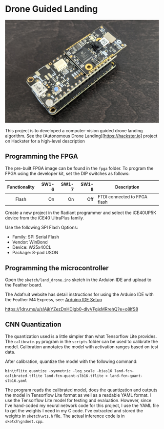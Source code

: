 # Drone Guided Landing

![Vision System](images/drone-cam.jpg)

This project is to developed a computer-vision guided drone landing algorithm.  See the (Autonomous Drone Landing)[https://hackster.io] project on Hackster for a high-level description

## Programming the FPGA

The pre-built FPGA image can be found in the `fpga` folder.  To program the FPGA using the developer kit, set the DIP switches as follows:

| Functionality | SW1-6	| SW1-7	| SW1-8	| Description |
| :---:         | ---:  |  ---: | ---:  |--- |
| Flash         | On 	| On   	| Off   | FTDI connected to FPGA flash |

Create a new project in the Radiant programmer and select the iCE40UP5K device from the iCE40 UltraPlus family.

Use the following SPI Flash Options:

* Family: SPI Serial Flash
* Vendor: WinBond
* Device: W25x40CL
* Package: 8-pad USON

## Programming the microcontroller

Open the `sketch/land_drone.ino` sketch in the Arduion IDE and upload
to the Feather board.

The Adafruit website has detail instructions for using the Arduino IDE
with the Feather M4 Express, see: [Arduino IDE
Setup](https://learn.adafruit.com/adafruit-feather-m4-express-atsamd51/setup)

https://1drv.ms/u/s!AjkYZezDnHDlgb0-dIvVFgjxMRrehQ?e=o8lfS8

## CNN Quantization

The quantization used is a little simpler than what Tensorflow Lite provides.  The `calibrate.py` program in the `scripts` folder can be used to calibrate the model.  Calibration annotates the model with activation ranges based on test data.

After calibration, quantize the model with the following command:
```
bin\tflite_quantize -symmetric -log_scale -bias16 land-fcn-calibrated.tflite land-fcn-quant-slb16.tflite > land-fcn-quant-slb16.yaml
```

The program reads the calibrated model, does the quantization and outputs the model in Tensorflow Lite format as well as a readable YAML format.  I use the Tensorflow Lite model for testing and evaluation.  However, since I've hand-coded my neural network code for this project, I use the YAML file to get the weights I need in my C code.  I've extracted and stored the weights in `sketch\wts.h` file.  The actual inference code is in `sketch\gndnet.cpp`.
